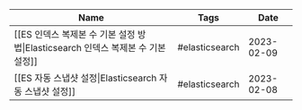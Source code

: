 <!-- QueryToSerialize: TABLE WITHOUT ID link(file.link, title) AS Name, join(file.tags, " ") as Tags, dateformat(date, "yyyy-MM-dd") as Date FROM "Publish/DevOps/Elasticsearch" WHERE draft = false SORT date DESC -->
<!-- SerializedQuery: TABLE WITHOUT ID link(file.link, title) AS Name, join(file.tags, " ") as Tags, dateformat(date, "yyyy-MM-dd") as Date FROM "Publish/DevOps/Elasticsearch" WHERE draft = false SORT date DESC -->

| Name                                                                                     | Tags           | Date       |
| ---------------------------------------------------------------------------------------- | -------------- | ---------- |
| [[ES 인덱스 복제본 수 기본 설정 방법\|Elasticsearch 인덱스 복제본 수 기본 설정]] | #elasticsearch | 2023-02-09 |
| [[ES 자동 스냅샷 설정\|Elasticsearch 자동 스냅샷 설정]]                | #elasticsearch | 2023-02-08 |
<!-- SerializedQuery END -->
